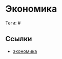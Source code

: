 # Экономика

Теги: #

## Ссылки

* [экономика](https://ru.wikipedia.org/wiki/%D0%AD%D0%BA%D0%BE%D0%BD%D0%BE%D0%BC%D0%B8%D0%BA%D0%B0_(%D0%BD%D0%B0%D1%83%D0%BA%D0%B0) "Экономика (наука)")
